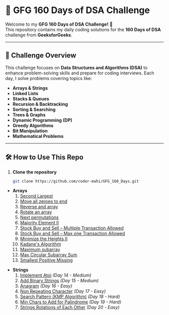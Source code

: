 # 🚀 GFG 160 Days of DSA Challenge  

Welcome to my **GFG 160 Days of DSA Challenge!** 🎯  
This repository contains my daily coding solutions for the **160 Days of DSA** challenge from **GeeksforGeeks**.  

---

## 📜 Challenge Overview  
This challenge focuses on **Data Structures and Algorithms (DSA)** to enhance problem-solving skills and prepare for coding interviews. Each day, I solve problems covering topics like:  
- **Arrays & Strings**  
- **Linked Lists**  
- **Stacks & Queues**  
- **Recursion & Backtracking**  
- **Sorting & Searching**  
- **Trees & Graphs**  
- **Dynamic Programming (DP)**  
- **Greedy Algorithms**  
- **Bit Manipulation**  
- **Mathematical Problems**

---

## 🛠 How to Use This Repo  

1. **Clone the repository**  
   ```bash
   git clone https://github.com/coder-mahi/GFG_160_Days.git

- **Arrays**  
  <ol>
     <li><a href="https://www.geeksforgeeks.org/batch/gfg-160-problems/track/arrays-gfg-160/problem/second-largest3735">Second Largest</a></li>
     <li><a href="https://www.geeksforgeeks.org/batch/gfg-160-problems/track/arrays-gfg-160/problem/move-all-zeroes-to-end-of-array0751">Move all zeroes to end</a></li>
     <li><a href="https://www.geeksforgeeks.org/batch/gfg-160-problems/track/arrays-gfg-160/problem/reverse-an-array">Reverse and array</a></li>
     <li><a href="https://www.geeksforgeeks.org/batch/gfg-160-problems/track/arrays-gfg-160/problem/rotate-array-by-n-elements-1587115621">Rotate an array</a></li>
     <li><a href="https://www.geeksforgeeks.org/batch/gfg-160-problems/track/arrays-gfg-160/problem/next-permutation5226">Next permutations</a></li>
     <li><a href="https://www.geeksforgeeks.org/batch/gfg-160-problems/track/arrays-gfg-160/problem/majority-vote">Majority Element II</a></li>
     <li><a href="https://www.geeksforgeeks.org/batch/gfg-160-problems/track/arrays-gfg-160/problem/stock-buy-and-sell2615">Stock Buy and Sell – Multiple Transaction Allowed</a></li>
     <li><a href="https://www.geeksforgeeks.org/batch/gfg-160-problems/track/arrays-gfg-160/problem/buy-stock-2">Stock Buy and Sell – Max one Transaction Allowed</a></li>
     <li><a href="https://www.geeksforgeeks.org/batch/gfg-160-problems/track/arrays-gfg-160/problem/minimize-the-heights3351">Minimize the Heights II</a></li>
     <li><a href="https://www.geeksforgeeks.org/batch/gfg-160-problems/track/arrays-gfg-160/problem/kadanes-algorithm-1587115620">Kadane's Algorithm</a></li>
     <li><a href="https://www.geeksforgeeks.org/batch/gfg-160-problems/track/arrays-gfg-160/problem/maximum-product-subarray3604">Maximum subarray</a></li>
     <li><a href="https://www.geeksforgeeks.org/batch/gfg-160-problems/track/arrays-gfg-160/problem/max-circular-subarray-sum-1587115620">Max Circular Subarray Sum</a></li>
     <li><a href="https://www.geeksforgeeks.org/batch/gfg-160-problems/track/arrays-gfg-160/problem/smallest-positive-missing-number-1587115621">Smallest Positive Missing</a></li>
 </ol>

- **Strings**
  <ol>
     <li><a href="https://www.geeksforgeeks.org/batch/gfg-160-problems/track/string-gfg-160/problem/implement-atoi">Implement Atoi</a> <em>(Day 14 - Medium)</em></li>
     <li><a href="https://www.geeksforgeeks.org/batch/gfg-160-problems/track/string-gfg-160/problem/add-binary-strings3805">Add Binary Strings</a> <em>(Day 15 - Medium)</em></li>
     <li><a href="https://www.geeksforgeeks.org/batch/gfg-160-problems/track/string-gfg-160/problem/anagram-1587115620">Anagram</a> <em>(Day 16 - Easy)</em></li>
     <li><a href="https://www.geeksforgeeks.org/batch/gfg-160-problems/track/string-gfg-160/problem/non-repeating-character-1587115620">Non Repeating Character</a> <em>(Day 17 - Easy)</em></li>
     <li><a href="https://www.geeksforgeeks.org/batch/gfg-160-problems/track/string-gfg-160/problem/search-pattern-kmp-algorithm">Search Pattern (KMP Algorithm)</a> <em>(Day 18 - Hard)</em></li>
     <li><a href="https://www.geeksforgeeks.org/batch/gfg-160-problems/track/string-gfg-160/problem/minimum-characters-required-to-make-a-string-palindromic">Min Chars to Add for Palindrome</a> <em>(Day 19 - Hard)</em></li>
     <li><a href="https://www.geeksforgeeks.org/batch/gfg-160-problems/track/string-gfg-160/problem/check-if-strings-are-rotations-of-each-other-or-not">Strings Rotations of Each Other</a> <em>(Day 20 - Easy)</em></li>
 </ol>
